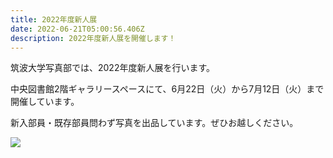 ```yaml
---
title: 2022年度新人展
date: 2022-06-21T05:00:56.406Z
description: 2022年度新人展を開催します！
---
```

筑波大学写真部では、2022年度新人展を行います。

中央図書館2階ギャラリースペースにて、6月22日（火）から7月12日（火）まで開催しています。

新入部員・既存部員問わず写真を出品しています。ぜひお越しください。

![](/img/2022新人展ポスター.jpg)
